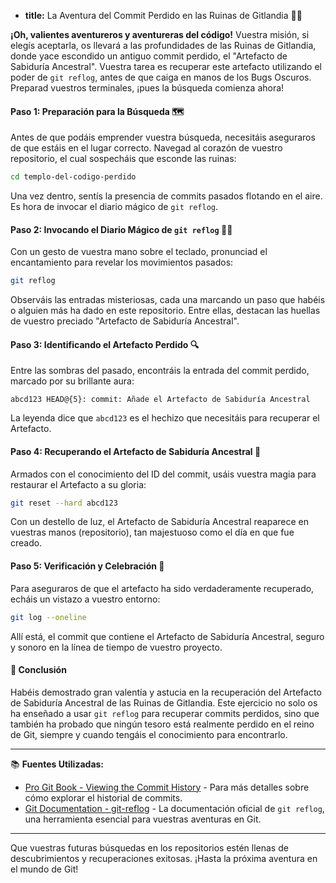 * **title:** La Aventura del Commit Perdido en las Ruinas de Gitlandia 🏰📜

**¡Oh, valientes aventureros y aventureras del código!** Vuestra misión, si elegís aceptarla, os llevará a las profundidades de las Ruinas de Gitlandia, donde yace escondido un antiguo commit perdido, el "Artefacto de Sabiduría Ancestral". Vuestra tarea es recuperar este artefacto utilizando el poder de `git reflog`, antes de que caiga en manos de los Bugs Oscuros. Preparad vuestros terminales, ¡pues la búsqueda comienza ahora!

#### Paso 1: Preparación para la Búsqueda 🗺️

Antes de que podáis emprender vuestra búsqueda, necesitáis aseguraros de que estáis en el lugar correcto. Navegad al corazón de vuestro repositorio, el cual sospecháis que esconde las ruinas:

```bash
cd templo-del-codigo-perdido
```

Una vez dentro, sentís la presencia de commits pasados flotando en el aire. Es hora de invocar el diario mágico de `git reflog`.

#### Paso 2: Invocando el Diario Mágico de `git reflog` 📖✨

Con un gesto de vuestra mano sobre el teclado, pronunciad el encantamiento para revelar los movimientos pasados:

```bash
git reflog
```

Observáis las entradas misteriosas, cada una marcando un paso que habéis o alguien más ha dado en este repositorio. Entre ellas, destacan las huellas de vuestro preciado "Artefacto de Sabiduría Ancestral".

#### Paso 3: Identificando el Artefacto Perdido 🔍

Entre las sombras del pasado, encontráis la entrada del commit perdido, marcado por su brillante aura:

```plaintext
abcd123 HEAD@{5}: commit: Añade el Artefacto de Sabiduría Ancestral
```

La leyenda dice que `abcd123` es el hechizo que necesitáis para recuperar el Artefacto.

#### Paso 4: Recuperando el Artefacto de Sabiduría Ancestral 🔮

Armados con el conocimiento del ID del commit, usáis vuestra magia para restaurar el Artefacto a su gloria:

```bash
git reset --hard abcd123
```

Con un destello de luz, el Artefacto de Sabiduría Ancestral reaparece en vuestras manos (repositorio), tan majestuoso como el día en que fue creado.

#### Paso 5: Verificación y Celebración 🎉

Para aseguraros de que el artefacto ha sido verdaderamente recuperado, echáis un vistazo a vuestro entorno:

```bash
git log --oneline
```

Allí está, el commit que contiene el Artefacto de Sabiduría Ancestral, seguro y sonoro en la línea de tiempo de vuestro proyecto.

#### 🤔 Conclusión

Habéis demostrado gran valentía y astucia en la recuperación del Artefacto de Sabiduría Ancestral de las Ruinas de Gitlandia. Este ejercicio no solo os ha enseñado a usar `git reflog` para recuperar commits perdidos, sino que también ha probado que ningún tesoro está realmente perdido en el reino de Git, siempre y cuando tengáis el conocimiento para encontrarlo.

---

📚 **Fuentes Utilizadas:**

- [Pro Git Book - Viewing the Commit History](https://git-scm.com/book/en/v2/Git-Basics-Viewing-the-Commit-History) - Para más detalles sobre cómo explorar el historial de commits.
- [Git Documentation - git-reflog](https://git-scm.com/docs/git-reflog) - La documentación oficial de `git reflog`, una herramienta esencial para vuestras aventuras en Git.

---

Que vuestras futuras búsquedas en los repositorios estén llenas de descubrimientos y recuperaciones exitosas. ¡Hasta la próxima aventura en el mundo de Git!

